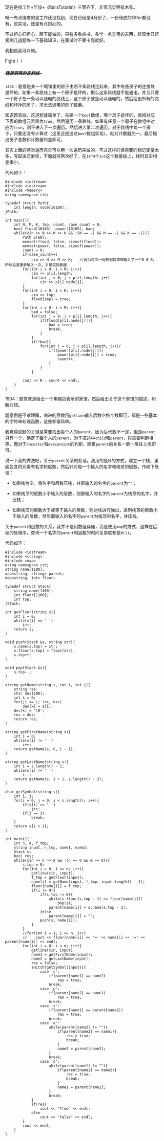 现在是找工作+毕设+《RailsTutorial》三管齐下，非常充实啊有木有。  

唯一有点蛋疼的是工作还没找到，现在已经是4月份了，一份保底的Offer都没有，说实话，还是有点担心的。  

不过担心归担心，眼下能做的，只有多看点书，多学一点实用的东西，趁双休日赶紧刷几道题练一下基础知识，在面试时不要卡壳就好。  

我相信我可以的。  

Fight！！  

##### ~~~~~~~~~~~~我是萌萌的昏割线~~~~~~~~~~~~~  

`1492`：题意是某一个城镇里的房子由若干条路线连起来，其中有些房子的连接处是坏的，如果一条路线上有一个房子是坏的，那么这条路线就不能通电，并且只要一个房子在一条可以通电的路线上，这个房子就是可以通电的，然后给出所有的路线和坏掉的房子，求无法通电的房子数量。  

知道题意后，这道题就简单了，先建一个`bool`数组，哪个房子是坏的，就把对应下表的数组元素置为`true`。然后遍历一条路线，如果有任意一个房子在数组中对应为`true`，则不进入下一次遍历。然后进入第二次遍历，对于路线中每一个房子，只要还没有计算过（这里还是通过`bool`数组实现），就对计数器加一。最后输出房子总数和计数器的差即可。  

其实上面的两次遍历完全可以用一次遍历来做的，不过这样的话需要的标记变量太多，写起来还麻烦，干脆就写两次好了，在`10^4`个`int`这个数量级上，耗时其实相差很小。  

代码如下：  

    #include <iostream>
    #include <iostream>
    #include <memory>
    using namespace std;
    
    typedef struct Path{
        int length, node[10100];
    }Path;
    
    int main(){
        int N, M, K, tmp, count, case_count = 0;
        bool flood[10100], power[10100], bad;
        while(cin >> N >> M >> K && !(N == -1 && M == -1 && K == -1)){
            Path p[60];
            memset(flood, false, sizeof(flood));
            memset(power, false, sizeof(power));
            count = 0;
            if(case_count++)
                cin >> N >> M >> K;   //因为每次一组数据前面都输入了一个0 0 0，所以这里重新输入一次，才是实际数据
            for(int i = 0; i < M; i++){
                cin >> p[i].length;
                for(int j = 0; j < p[i].length; j++)
                    cin >> p[i].node[j];
            }
            for(int i = 0; i < K; i++){
                cin >> tmp;
                flood[tmp] = true;
            }
            for(int i = 0; i < M; i++){
                bad = false;
                for(int j = 0; j < p[i].length; j++){
                    if(flood[p[i].node[j]]){
                        bad = true;
                        break;
                    }
                }
                if(!bad){
                    for(int j = 0; j < p[i].length; j++){
                        if(!power[p[i].node[j]]){
                            power[p[i].node[j]] = true;
                            count++;
                        }
                    }
                }
        
            cout << N - count << endl;
        }
    }
  
1504：题意就是给出一个用缩进表示的家谱，然后给出关于这个家谱的描述，判断对错。  

题意倒是不难理解，缩进的层数用`getline`输入后数空格个数即可，都是一些基本的字符串处理函数，这些都很简单。  

我觉得这题的关键是需要找出每个人的`parent`，因为后代数不一定，但是`parent`只有一个，确定了每个人的`parent`，对于描述中`child`和`parent`，只需要判断相等，而对于`ancestor`和`descendant`的判断，顺着`parent`的关系一层一层往上找即可。  

说一下我的做法吧，关于`parent`关系的处理，我用的是`栈`的方式，建立一个栈，里面包含的元素有名字和层数，然后针对每一个输入的名字和缩进的层数，作如下处理：  

- 如果栈为空，将名字和层数压栈，并置输入的名字的`parent`为`""`；  

- 如果栈顶的层数小于输入的层数，则置输入的名字的`parent`为栈顶的名字，并压栈；  

- 如果栈顶的层数大于或等于输入的层数，则对栈进行弹出，直到栈顶的层数小于输入的层数，然后置输入的名字的`parent`为栈顶的名字，并压栈。  

关于`parent`和层数的关系，我并不是用数组存储，而是使用`map`的方式，这样在后续的处理中，查询一个名字的`parent`和层数的时间复杂度都是`O(1)`。  

代码如下：  

    #include <iostream>
    #include <string>
    #include <map>
    using namespace std;
    string name[1100];
    map<string, string> parent;
    map<string, int> floor;
    
    typedef struct Stack{
        string name[1100];
        int floor[1100];
        int top;
    }Stack;
    
    int getFloor(string s){
        int i = 0;
        while(s[i] == ' ')
            i++;
        return i;
    }
    
    void push(Stack &s, string str){
        s.name[s.top] = str;
        s.floor[s.top] = floor[str];
        s.top++;
    }
    
    void pop(Stack &s){
        s.top--;
    }
    
    string getName(string s, int i, int j){
        string res;
        char des[100];
        int k = 0;
        for(;i <= j; i++, k++)
            des[k] = s[i];
        des[k] = '\0';
        res = des;
        return res;
    }
    
    string getFirstName(string s){
        int i = 0;
        while(s[i] != ' ')
            i++;
        return getName(s, 0, i - 1);
    }
    
    string getLastName(string s){
        int i = s.length() - 1;
        while(s[i] != ' ')
            i--;
        return getName(s, i + 1, s.length() - 2);
    }
    
    char getSymbol(string s){
        int i, j;
        for(i = 0, j = 0; i < s.length(); i++){
            if(s[i] == ' ')
                j++;
            if(j == 3)
                break;
        }
        return s[i + 1];
    }
    
    int main(){
        int n, m, f_tmp;
        string input, n_tmp, name1, name2;
        Stack s;
        bool res;
        while(cin >> n >> m && !(n == 0 && m == 0)){
            s.top = 0;
            for(int i = 0; i <= n; i++){
                getline(cin, input);
                f_tmp = getFloor(input);
                name[i] = getName(input, f_tmp, input.length() - 1);
                floor[name[i]] = f_tmp;
                if(i != 0){
                    if(s.top != 0){
                        while(s.floor[s.top - 1] >= floor[name[i]])
                            pop(s);
                        parent[name[i]] = s.name[s.top - 1];
                    }else
                        parent[name[i]] = "";
                    push(s, name[i]);
                }
            }
            //for(int i = 1; i <= n; i++)
            //    cout << floor[name[i]] << '=' << name[i] << '=' << parent[name[i]] << endl;
            for(int i = 0; i < m; i++){
                getline(cin, input);
                name1 = getFirstName(input);
                name2 = getLastName(input);
                res = false;
                switch(getSymbol(input)){
                    case 'c':
                        if(parent[name1] == name2)
                            res = true;
                        break;
                    case 'p':
                        if(parent[name2] == name1)
                            res = true;
                        break;
                    case 's':
                        if(parent[name1] == parent[name2])
                            res = true;
                        break;
                    case 'a':
                        while(parent[name2] != ""){
                            if(parent[name2] == name1){
                                res = true;
                                break;
                            }
                            name2 = parent[name2];
                        }
                        break;
                    case 'd':
                        while(parent[name1] != ""){
                            if(parent[name1] == name2){
                                res = true;
                                break;
                            }
                            name1 = parent[name1];
                        }
                        break;
                }
                if(res)
                    cout << "True" << endl;
                else
                    cout << "False" << endl;
            }
            cout << endl;
        }
    }
